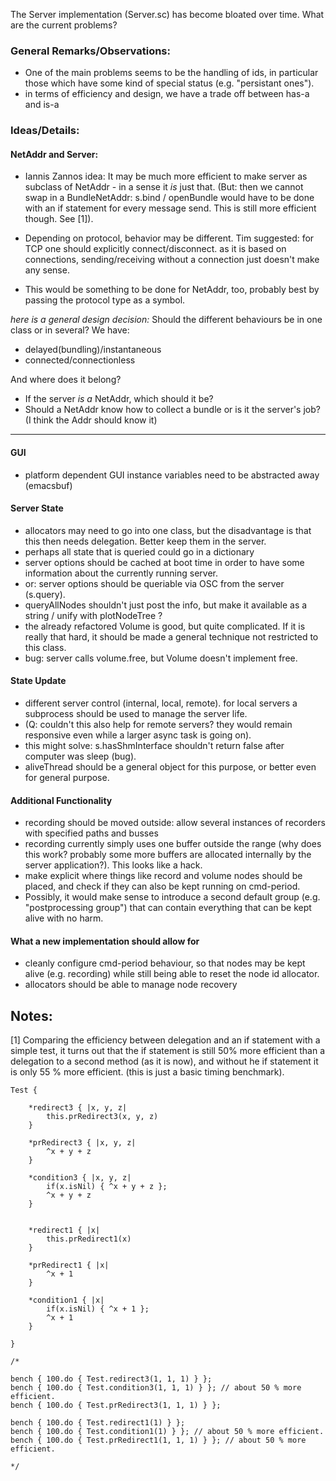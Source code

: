 The Server implementation (Server.sc) has become bloated over time.
What are the current problems?

### General Remarks/Observations:
- One of the main problems seems to be the handling of ids, in particular those which have some kind of special status (e.g. "persistant ones").
- in terms of efficiency and design, we have a trade off between has-a and is-a

### Ideas/Details:

#### NetAddr and Server:
- Iannis Zannos idea: It may be much more efficient to make server as subclass of NetAddr - in a sense it <i>is</i> just that. (But: then we cannot swap in a BundleNetAddr: s.bind / openBundle would have to be done with an if statement for every message send. This is still more efficient though. See [1]).

- Depending on protocol, behavior may be different. 
Tim suggested: for TCP one should explicitly connect/disconnect. as it is based on connections, sending/receiving without a connection just doesn't make any sense.
- This would be something to be done for NetAddr, too, probably best by passing the protocol type as a symbol.

_here is a general design decision:_ 
Should the different behaviours be in one class or in several? We have: 
- delayed(bundling)/instantaneous
- connected/connectionless

And where does it belong?
- If the server _is a_ NetAddr, which should it be?
- Should a NetAddr know how to collect a bundle or is it the server's job? (I think the Addr should know it)

***


#### GUI
- platform dependent GUI instance variables need to be abstracted away (emacsbuf)

#### Server State
- allocators may need to go into one class, but the disadvantage is that this then needs delegation. Better keep them in the server.
- perhaps all state that is queried could go in a dictionary
- server options should be cached at boot time in order to have some information about the currently running server.
- or: server options should be queriable via OSC from the server (s.query). 
- queryAllNodes shouldn't just post the info, but make it available as a string / unify with plotNodeTree ?
- the already refactored Volume is good, but quite complicated. If it is really that hard, it should be made a general technique not restricted to this class.
- bug: server calls volume.free, but Volume doesn't implement free.

#### State Update
- different server control (internal, local, remote). for local servers a subprocess should be used to manage the server life.
- (Q: couldn't this also help for remote servers? they would remain responsive even while a larger async task is going on).
- this might solve: s.hasShmInterface shouldn't return false after computer was sleep (bug).
- aliveThread should be a general object for this purpose, or better even for general purpose.


#### Additional Functionality
- recording should be moved outside: allow several instances of recorders with specified paths and busses
- recording currently simply uses one buffer outside the range (why does this work? probably some more buffers are allocated internally by the server application?). This looks like a hack.
- make explicit where things like record and volume nodes should be placed, and check if they can also be kept running on cmd-period.
- Possibly, it would make sense to introduce a second default group (e.g. "postprocessing group") that can contain everything that can be kept alive with no harm.

#### What a new implementation should allow for
- cleanly configure cmd-period behaviour, so that nodes may be kept alive (e.g. recording) while still being able to reset the node id allocator.
- allocators should be able to manage node recovery




## Notes:
[1] Comparing the efficiency between delegation and an if statement with a simple test, it turns out that the if statement is still 50% more efficient than a delegation to a second method (as it is now), and without he if statement it is only 55 % more efficient. (this is just a basic timing benchmark).

````
Test {

	*redirect3 { |x, y, z|
		this.prRedirect3(x, y, z)
	}

	*prRedirect3 { |x, y, z|
		^x + y + z
	}

	*condition3 { |x, y, z|
		if(x.isNil) { ^x + y + z };
		^x + y + z
	}


	*redirect1 { |x|
		this.prRedirect1(x)
	}

	*prRedirect1 { |x|
		^x + 1
	}

	*condition1 { |x|
		if(x.isNil) { ^x + 1 };
		^x + 1
	}

}

/*

bench { 100.do { Test.redirect3(1, 1, 1) } };
bench { 100.do { Test.condition3(1, 1, 1) } }; // about 50 % more efficient.
bench { 100.do { Test.prRedirect3(1, 1, 1) } };

bench { 100.do { Test.redirect1(1) } };
bench { 100.do { Test.condition1(1) } }; // about 50 % more efficient.
bench { 100.do { Test.prRedirect1(1, 1, 1) } }; // about 50 % more efficient.

*/
````